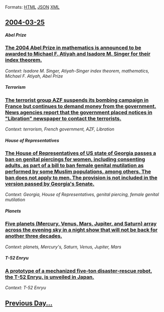 
Formats: [HTML](2004/03/25/index.html)  [JSON](2004/03/25/index.json)  [XML](2004/03/25/index.xml)  

## [2004-03-25](/news/2004/03/25/index.md)

##### Abel Prize
### [ The 2004 Abel Prize in mathematics is announced to be awarded to Michael F. Atiyah and Isadore M. Singer for their index theorem. ](/news/2004/03/25/the-2004-abel-prize-in-mathematics-is-announced-to-be-awarded-to-michael-f-atiyah-and-isadore-m-singer-for-their-index-theorem.md)
_Context: Isadore M. Singer, Atiyah-Singer index theorem, mathematics, Michael F. Atiyah, Abel Prize_

##### Terrorism
### [ The terrorist group AZF suspends its bombing campaign in France but continues to demand money from the government. News agencies report that the government placed notices in "Libration" newspaper to contact the terrorists. ](/news/2004/03/25/the-terrorist-group-azf-suspends-its-bombing-campaign-in-france-but-continues-to-demand-money-from-the-government-news-agencies-report-tha.md)
_Context: terrorism, French government, AZF, Libration_

##### House of Representatives
### [ The House of Representatives of US state of Georgia passes a ban on genital piercings for women, including consenting adults, as part of a bill to ban female genital mutilation as performed by some Muslim populations, among others. The ban does not apply to men. The provision is not included in the version passed by Georgia's Senate. ](/news/2004/03/25/the-house-of-representatives-of-us-state-of-georgia-passes-a-ban-on-genital-piercings-for-women-including-consenting-adults-as-part-of-a.md)
_Context: Georgia, House of Representatives, genital piercing, female genital mutilation_

##### Planets
### [ Five planets (Mercury, Venus, Mars, Jupiter, and Saturn) array across the evening sky in a night show that will not be back for another three decades. ](/news/2004/03/25/five-planets-mercury-venus-mars-jupiter-and-saturn-array-across-the-evening-sky-in-a-night-show-that-will-not-be-back-for-another-thr.md)
_Context: planets, Mercury's, Saturn, Venus, Jupiter, Mars_

##### T-52 Enryu
### [ A prototype of a mechanized five-ton disaster-rescue robot, the T-52 Enryu, is unveiled in Japan. ](/news/2004/03/25/a-prototype-of-a-mechanized-five-ton-disaster-rescue-robot-the-t-52-enryu-is-unveiled-in-japan.md)
_Context: T-52 Enryu_

## [Previous Day...](/news/2004/03/24/index.md)

